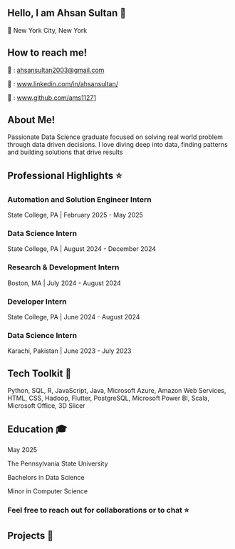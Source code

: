 ## Hello, I am Ahsan Sultan 👋

:round_pushpin: New York City, New York


## How to reach me!

:email: : ahsansultan2003@gmail.com

:link: : www.linkedin.com/in/ahsansultan/

🔗 : www.github.com/ams11271

## About Me!

Passionate Data Science graduate focused on solving real world problem through data driven decisions. I love diving deep into data, finding patterns and building solutions that drive results

## Professional Highlights :star:

### Automation and Solution Engineer Intern
State College, PA | February 2025 -  May 2025

### Data Science Intern
State College, PA | August 2024 - December 2024

### Research & Development Intern
Boston, MA | July 2024 - August 2024

### Developer Intern
State College, PA | June 2024 - August 2024

### Data Science Intern
Karachi, Pakistan | June 2023 - July 2023

## Tech Toolkit :toolbox:
Python, SQL, R, JavaScript, Java, Microsoft Azure, Amazon Web Services, HTML, CSS, Hadoop, Flutter, PostgreSQL, Microsoft Power BI, Scala, Microsoft Office, 3D Slicer

## Education 🎓

May 2025

The Pennsylvania State University

Bachelors in Data Science

Minor in Computer Science

### Feel free to reach out for collaborations or to chat :star:


## Projects :rocket:
